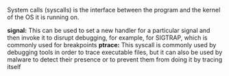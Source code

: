 System calls (syscalls) is the interface between the program and the kernel of the OS it is running on.

**signal:** This can be used to set a new handler for a particular signal and then invoke it to disrupt debugging, for example, for SIGTRAP, which is
commonly used for breakpoints
**ptrace:** This syscall is commonly used by debugging tools in order to trace executable files, but it can also be used by malware to detect their presence or to prevent them from doing it by tracing itself